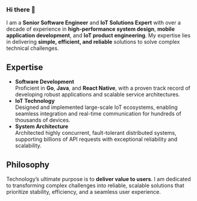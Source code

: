 ### Hi there 👋
I am a **Senior Software Engineer** and **IoT Solutions Expert** with over a decade of experience in **high-performance system design**, **mobile application development**, and **IoT product engineering**. My expertise lies in delivering **simple, efficient, and reliable** solutions to solve complex technical challenges.

## Expertise

- **Software Development**  
  Proficient in **Go**, **Java**, and **React Native**, with a proven track record of developing robust applications and scalable service architectures.
- **IoT Technology**  
  Designed and implemented large-scale IoT ecosystems, enabling seamless integration and real-time communication for hundreds of thousands of devices.
- **System Architecture**  
  Architected highly concurrent, fault-tolerant distributed systems, supporting billions of API requests with exceptional reliability and scalability.

## Philosophy

Technology’s ultimate purpose is to **deliver value to users**. I am dedicated to transforming complex challenges into reliable, scalable solutions that prioritize stability, efficiency, and a seamless user experience.
